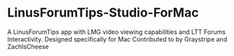 # LinusForumTips-Studio-ForMac
A LinusForumTips app with LMG video viewing capabilities and LTT Forums Interactivity. Designed specifically for Mac
Contributed to by Graystripe and ZachIsCheese
